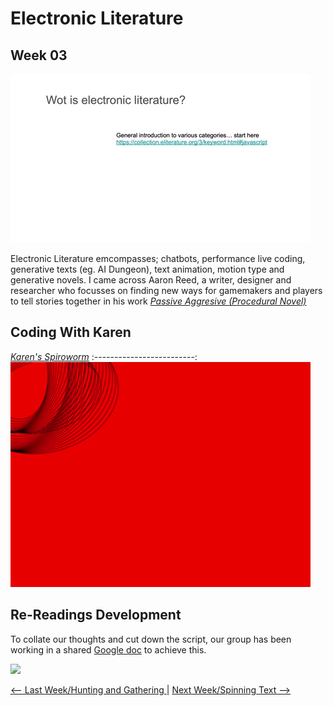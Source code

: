 # Electronic Literature 
## Week 03

![](electronicslides.gif)

Electronic Literature emcompasses; chatbots, performance live coding, generative texts (eg. AI Dungeon), text animation, motion type and generative novels. I came across Aaron Reed, a writer, designer and researcher who focusses on finding new ways for gamemakers and players to tell stories together in his work [*Passive Aggresive (Procedural Novel)*](https://aaronareed.net/bots-and-generative-texts/)

## Coding With Karen

[*Karen's Spiroworm*]()
:-------------------------:
![](spiroworm.gif)

## Re-Readings Development 

To collate our thoughts and cut down the script, our group has been working in a shared [Google doc](https://docs.google.com/document/d/19jYVR71h8XhRFNsr-k470x9JxL-L0lmXoieETXrT_1o/edit ) to achieve this.

![](holsahred.jpg)

<a href='https://bridieotoole.github.io/codewords/week_02/'> <-- Last Week/Hunting and Gathering </a> | <a href='https://bridieotoole.github.io/codewords/week_04/'> Next Week/Spinning Text --> </a>
  

